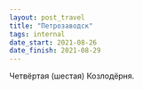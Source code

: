 ```yaml
---
layout: post_travel
title: "Петрозаводск"
tags: internal
date_start: 2021-08-26
date_finish: 2021-08-29
---
```


Четвёртая (шестая) Козлодёрня.
